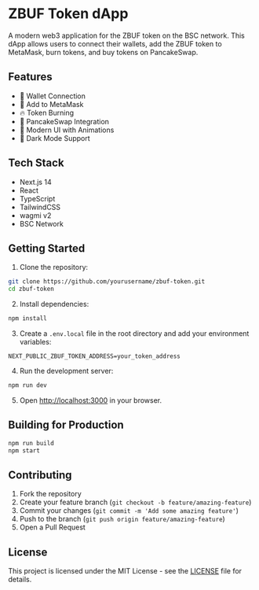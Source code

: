 # ZBUF Token dApp

A modern web3 application for the ZBUF token on the BSC network. This dApp allows users to connect their wallets, add the ZBUF token to MetaMask, burn tokens, and buy tokens on PancakeSwap.

## Features

- 🔗 Wallet Connection
- 🦊 Add to MetaMask
- 🔥 Token Burning
- 🐸 PancakeSwap Integration
- 💫 Modern UI with Animations
- 🌙 Dark Mode Support

## Tech Stack

- Next.js 14
- React
- TypeScript
- TailwindCSS
- wagmi v2
- BSC Network

## Getting Started

1. Clone the repository:
```bash
git clone https://github.com/yourusername/zbuf-token.git
cd zbuf-token
```

2. Install dependencies:
```bash
npm install
```

3. Create a `.env.local` file in the root directory and add your environment variables:
```env
NEXT_PUBLIC_ZBUF_TOKEN_ADDRESS=your_token_address
```

4. Run the development server:
```bash
npm run dev
```

5. Open [http://localhost:3000](http://localhost:3000) in your browser.

## Building for Production

```bash
npm run build
npm start
```

## Contributing

1. Fork the repository
2. Create your feature branch (`git checkout -b feature/amazing-feature`)
3. Commit your changes (`git commit -m 'Add some amazing feature'`)
4. Push to the branch (`git push origin feature/amazing-feature`)
5. Open a Pull Request

## License

This project is licensed under the MIT License - see the [LICENSE](LICENSE) file for details. 